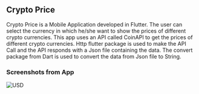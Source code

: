 ## Crypto Price

Crypto Price is a Mobile Application developed in Flutter. The user can select the currency in which he/she want to show the prices of different crypto currencies. This app uses an API called CoinAPI to get the prices of different crypto currencies. Http flutter package is used to make the API Call and the API responds with a Json file containing the data. The convert package from Dart is used to convert the data from Json file to String.

### Screenshots from App

![USD](https://user-images.githubusercontent.com/69578674/173623916-d205b81a-4b36-4656-b08e-18e0260c9d4b.png)
